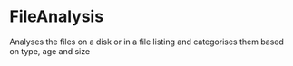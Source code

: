# FileAnalysis
Analyses the files on a disk or in a file listing and categorises them based on type, age and size
